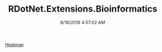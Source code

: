 ﻿---
title: RDotNet.Extensions.Bioinformatics
date: 6/16/2016 4:57:02 AM
---

[Heatmap](T-RDotNet.Extensions.Bioinformatics.Heatmap.html)
